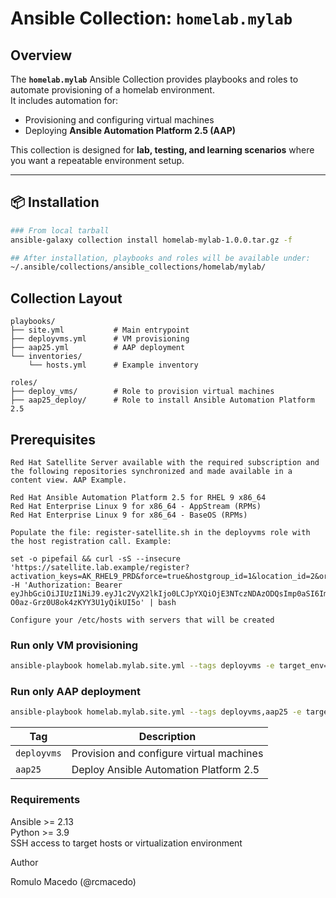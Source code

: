 # Ansible Collection: `homelab.mylab`

##  Overview
The **`homelab.mylab`** Ansible Collection provides playbooks and roles to automate provisioning of a homelab environment.  
It includes automation for:  

- Provisioning and configuring virtual machines  
- Deploying **Ansible Automation Platform 2.5 (AAP)**  

This collection is designed for **lab, testing, and learning scenarios** where you want a repeatable environment setup.

---

## 📦 Installation

```bash
### From local tarball
ansible-galaxy collection install homelab-mylab-1.0.0.tar.gz -f

## After installation, playbooks and roles will be available under:
~/.ansible/collections/ansible_collections/homelab/mylab/
```
## Collection Layout

```text
playbooks/
├── site.yml           # Main entrypoint  
├── deployvms.yml      # VM provisioning  
├── aap25.yml          # AAP deployment  
└── inventories/  
    └── hosts.yml      # Example inventory  

roles/
├── deploy_vms/        # Role to provision virtual machines  
├── aap25_deploy/      # Role to install Ansible Automation Platform 2.5  
```

## Prerequisites
```text
Red Hat Satellite Server available with the required subscription and the following repositories synchronized and made available in a content view. AAP Example.

Red Hat Ansible Automation Platform 2.5 for RHEL 9 x86_64
Red Hat Enterprise Linux 9 for x86_64 - AppStream (RPMs)
Red Hat Enterprise Linux 9 for x86_64 - BaseOS (RPMs)

Populate the file: register-satellite.sh in the deployvms role with the host registration call. Example:

set -o pipefail && curl -sS --insecure 'https://satellite.lab.example/register?activation_keys=AK_RHEL9_PRD&force=true&hostgroup_id=1&location_id=2&organization_id=1&update_packages=false' -H 'Authorization: Bearer eyJhbGciOiJIUzI1NiJ9.eyJ1c2VyX2lkIjo0LCJpYXQiOjE3NTczNDAzODQsImp0aSI6ImNkMDFjMDE5OTBjYTY0YTI0ZDM2MTBlNjM5ODkxZTRlMzJhOGI5MGYwNGQ2NDdiNGVkYjI5MzY3OWRkNDcyYTciLCJzY29wZSI6InJlZ2lzdHJhdGlvbiNnbG9iYWwgcmVnaXN0cmF0aW9uI2hvc3QifQ.ckubPJpN9aJhm-O0az-Grz0U8ok4zKYY3U1yQikUI5o' | bash

Configure your /etc/hosts with servers that will be created
```

### Run only VM provisioning
```bash
ansible-playbook homelab.mylab.site.yml --tags deployvms -e target_env=aap
```
### Run only AAP deployment
```bash
ansible-playbook homelab.mylab.site.yml --tags deployvms,aap25 -e target_env=aap
```

| Tag         | Description                              |
| ----------- | ---------------------------------------- |
| `deployvms` | Provision and configure virtual machines |
| `aap25`     | Deploy Ansible Automation Platform 2.5   |


### Requirements

Ansible >= 2.13  
Python >= 3.9  
SSH access to target hosts or virtualization environment

Author

Romulo Macedo (@rcmacedo)
